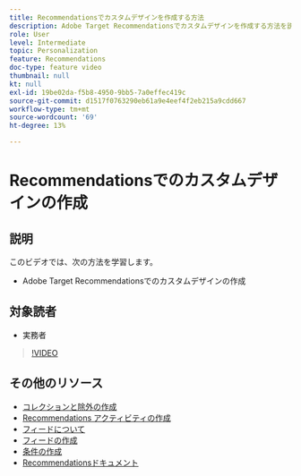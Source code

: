 ```yaml
---
title: Recommendationsでカスタムデザインを作成する方法
description: Adobe Target Recommendationsでカスタムデザインを作成する方法を説明します。
role: User
level: Intermediate
topic: Personalization
feature: Recommendations
doc-type: feature video
thumbnail: null
kt: null
exl-id: 19be02da-f5b8-4950-9bb5-7a0effec419c
source-git-commit: d1517f0763290eb61a9e4eef4f2eb215a9cdd667
workflow-type: tm+mt
source-wordcount: '69'
ht-degree: 13%

---
```


# Recommendationsでのカスタムデザインの作成

## 説明

このビデオでは、次の方法を学習します。

* Adobe Target Recommendationsでのカスタムデザインの作成

## 対象読者

* 実務者

>[!VIDEO](https://video.tv.adobe.com/v/27687?quality=12)

## その他のリソース

* [コレクションと除外の作成](create-collections-and-exclusions.md)
* [Recommendations アクティビティの作成](create-a-recommendations-activity.md)
* [フィードについて](understanding-feeds.md)
* [フィードの作成](create-a-feed.md)
* [条件の作成](create-criteria.md)
* [Recommendationsドキュメント](https://experienceleague.adobe.com/docs/target/using/recommendations/recommendations.html?lang=en)
